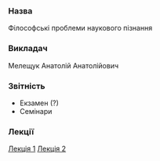 ### Назва
Філософські проблеми наукового пізнання

### Викладач
Мелещук Анатолій Анатолійович

### Звітність
 - Екзамен (?)
 - Семінари
 

### Лекції

[Лекція 1](./lecture1.md)
[Лекція 2](./lecture2.md)
